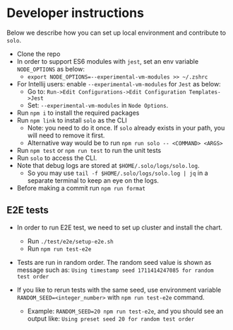 # Developer instructions

Below we describe how you can set up local environment and contribute to `solo`.

* Clone the repo
* In order to support ES6 modules with `jest`, set an env variable `NODE_OPTIONS` as below:
  * `export NODE_OPTIONS=--experimental-vm-modules >> ~/.zshrc`
* For Intellij users: enable `--experimental-vm-modules` for `Jest` as below:
  * Go to: `Run->Edit Configurations->Edit Configuration Templates->Jest`
  * Set: `--experimental-vm-modules` in `Node Options`.
* Run `npm i` to install the required packages
* Run `npm link` to install `solo` as the CLI
  * Note: you need to do it once. If `solo` already exists in your path, you will need to remove it first.
  * Alternative way would be to run `npm run solo -- <COMMAND> <ARGS>`
* Run `npm test` or `npm run test` to run the unit tests
* Run `solo` to access the CLI.
* Note that debug logs are stored at `$HOME/.solo/logs/solo.log`.
  * So you may use `tail -f $HOME/.solo/logs/solo.log | jq` in a separate terminal to keep an eye on the logs.
* Before making a commit run `npm run format`

## E2E tests

* In order to run E2E test, we need to set up cluster and install the chart.
  * Run `./test/e2e/setup-e2e.sh`
  * Run `npm run test-e2e`

* Tests are run in random order. The random seed value is shown as message such as:
`Using timestamp seed 1711414247085 for random test order`

* If you like to rerun tests with the same seed, use environment variable `RANDOM_SEED=<integer_number>` with `npm run test-e2e` command.
  * Example: `RANDOM_SEED=20 npm run test-e2e`, 
  and you should see an output like: `Using preset seed 20 for random test order`

